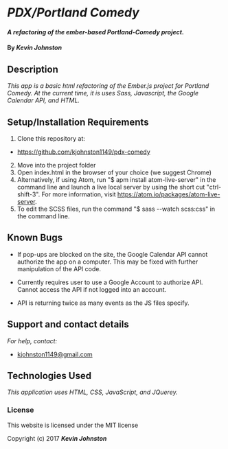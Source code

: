 # _PDX/Portland Comedy_

#### _A refactoring of the ember-based Portland-Comedy project._

#### By _**Kevin Johnston**_

## Description

_This app is a basic html refactoring of the Ember.js project for Portland Comedy.  At the current time, it is uses Sass, Javascript, the Google Calendar API, and HTML._

## Setup/Installation Requirements

1. Clone this repository at:
  * https://github.com/kjohnston1149/pdx-comedy
2. Move into the project folder
3. Open index.html in the browser of your choice (we suggest Chrome)
4. Alternatively, if using Atom, run "$ apm install atom-live-server" in the command line and launch a live local server by using the short cut "ctrl-shift-3".  For more information, visit https://atom.io/packages/atom-live-server.
5. To edit the SCSS files, run the command "$ sass --watch scss:css" in the command line.

## Known Bugs

* If pop-ups are blocked on the site, the Google Calendar API cannot authorize the app on a computer.  This may be fixed with further manipulation of the API code.

* Currently requires user to use a Google Account to authorize API.  Cannot access the API if not logged into an account.

* API is returning twice as many events as the JS files specify. 

## Support and contact details

_For help, contact:_
* [kjohnston1149@gmail.com](mailto:kjohnston1149@gmail.com)

## Technologies Used

_This application uses HTML, CSS, JavaScript, and JQuerey._

### License

This website is licensed under the MIT license

Copyright (c) 2017 **_Kevin Johnston_**
